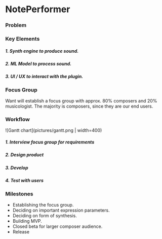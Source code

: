 # **NotePerformer**

### Problem


### Key Elements
##### 1. **Synth engine** *to produce sound.*
##### 2. **ML Model** *to process sound.*
##### 3. **UI / UX** *to interact with the plugin.*

### Focus Group
Want will establish a focus group with approx. 80% composers and 20% musicologist. The majority is composers, since they are our end users.

### Workflow
![Gantt chart](pictures/gantt.png | width=400)
##### 1. Interview focus group for requirements
##### 2. Design product
##### 3. Develop
##### 4. Test with users


### Milestones
+ Establishing the focus group.
+ Deciding on important expression parameters.
+ Deciding on form of synthesis.
+ Building MVP.
+ Closed beta for larger composer audience.
+ Release
